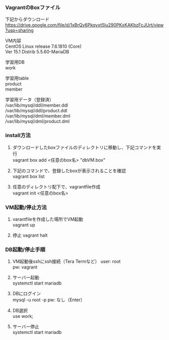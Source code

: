 ### VagrantのBoxファイル
下記からダウンロード  
https://drive.google.com/file/d/1xBrQv6Pkqyxt5lu290PKxKAKbzFcJUrt/view?usp=sharing

VM内容  
CentOS Linux release 7.6.1810 (Core)  
Ver 15.1 Distrib 5.5.60-MariaDB

学習用DB  
work

学習用table  
product  
member  

学習用データ（登録済）  
/var/lib/mysql/ddl/member.ddl  
/var/lib/mysql/ddl/product.ddl  
/var/lib/mysql/dml/member.dml  
/var/lib/mysql/dml/product.dml  

### install方法  
1. ダウンロードしたboxファイルのディレクトリに移動し、下記コマンドを実行  
vagrant box add <任意のbox名> "dbVM.box"  

2. 下記のコマンドで、登録したboxが表示されることを確認  
vagrant box list  

3. 任意のディレクトリ配下で、vagrantfile作成  
vagrant init <任意のbox名>  

### VM起動/停止方法

1. varantfileを作成した場所でVM起動  
vagrant up  

2. 停止
vagrant halt

### DB起動/停止手順
1. VM起動後sshにssh接続（Tera Termなど）
user: root  
pw: vagrant  

2. サーバー起動  
systemctl start mariadb

3. DBにログイン  
mysql -u root -p
pw: なし（Enter）

4. DB選択  
use work;

5. サーバー停止  
systemctl start mariadb
